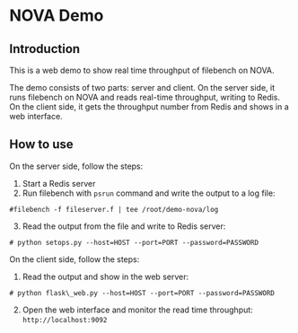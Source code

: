 # NOVA Demo

## Introduction

This is a web demo to show real time throughput of filebench on NOVA.

The demo consists of two parts: server and client. On the server side, it runs filebench on NOVA and reads real-time throughput, writing to Redis. On the client side, it gets the throughput number from Redis and shows in a web interface.


## How to use

On the server side, follow the steps:

1. Start a Redis server
2. Run filebench with `psrun` command and write the output to a log file:
~~~
#filebench -f fileserver.f | tee /root/demo-nova/log
~~~
3. Read the output from the file and write to Redis server:
~~~
# python setops.py --host=HOST --port=PORT --password=PASSWORD
~~~

On the client side, follow the steps:

1. Read the output and show in the web server:
~~~
# python flask\_web.py --host=HOST --port=PORT --password=PASSWORD
~~~
2. Open the web interface and monitor the read time throughput:
`http://localhost:9092`

